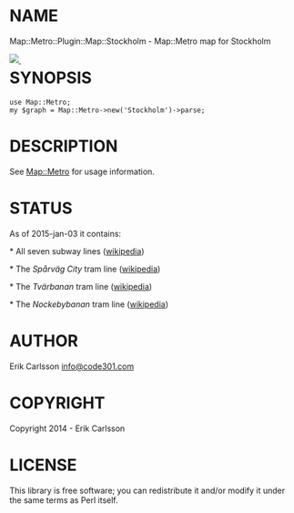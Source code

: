 # NAME

Map::Metro::Plugin::Map::Stockholm - Map::Metro map for Stockholm

<div>
    <p><a style="float: left;" href="https://travis-ci.org/Csson/p5-Map-Metro-Plugin-Map-Stockholm"><img src="https://travis-ci.org/Csson/p5-Map-Metro-Plugin-Map-Stockholm.svg?branch=master">&nbsp;</a>
</div>

# SYNOPSIS

    use Map::Metro;
    my $graph = Map::Metro->new('Stockholm')->parse;

# DESCRIPTION

See [Map::Metro](https://metacpan.org/pod/Map::Metro) for usage information.

# STATUS

As of 2015-jan-03 it contains:

\* All seven subway lines ([wikipedia](https://en.wikipedia.org/wiki/Stockholm_metro))

\* The _Spårväg City_ tram line ([wikipedia](https://en.wikipedia.org/wiki/Sp%C3%A5rv%C3%A4g_City))

\* The _Tvärbanan_ tram line ([wikipedia](https://en.wikipedia.org/wiki/Nockebybanan))

\* The _Nockebybanan_ tram line ([wikipedia](https://en.wikipedia.org/wiki/Tv%C3%A4rbanan))

# AUTHOR

Erik Carlsson <info@code301.com>

# COPYRIGHT

Copyright 2014 - Erik Carlsson

# LICENSE

This library is free software; you can redistribute it and/or modify
it under the same terms as Perl itself.
